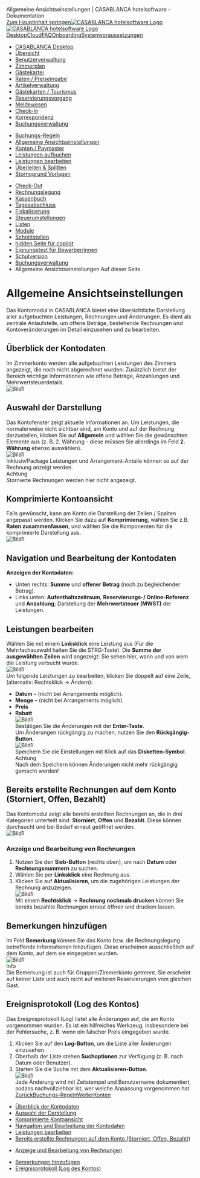 Allgemeine Ansichtseinstellungen | CASABLANCA hotelsoftware - Dokumentation  
[Zum Hauptinhalt springen](https://docs.casablanca.at/desktop/account/general_view_settings/#__docusaurus_skipToContent_fallback)[![CASABLANCA hotelsoftware Logo](https://docs.casablanca.at/img/logo.png) ![CASABLANCA hotelsoftware Logo](https://docs.casablanca.at/img/Casablanca_LOGO_2022_neg.png)](https://docs.casablanca.at/) [Desktop](https://docs.casablanca.at/desktop/desktop/)[Cloud](https://docs.casablanca.at/cloud/cloud_systems/)[FAQ](https://docs.casablanca.at/faq)[Onboarding](https://docs.casablanca.at/onboarding/fiscalization)[Systemvoraussetzungen](https://docs.casablanca.at/system_requirements)  
* [CASABLANCA Desktop](https://docs.casablanca.at/desktop/desktop/)
* [Übersicht](https://docs.casablanca.at/desktop/interface/)
* [Benutzerverwaltung](https://docs.casablanca.at/desktop/user_management/)
* [Zimmerplan](https://docs.casablanca.at/desktop/room_plan/)
* [Gästekartei](https://docs.casablanca.at/desktop/guest_profile/)
* [Raten / Preiseingabe](https://docs.casablanca.at/desktop/raten/)
* [Artikelverwaltung](https://docs.casablanca.at/desktop/articles/)
* [Gästekarten / Tourismus](https://docs.casablanca.at/desktop/guest_cards/)
* [Reservierungsvorgang](https://docs.casablanca.at/desktop/reservation_process/)
* [Meldewesen](https://docs.casablanca.at/desktop/registration/)
* [Check-In](https://docs.casablanca.at/desktop/check_in/)
* [Korrespondenz](https://docs.casablanca.at/desktop/correspondence/)
* [Buchungsverwaltung](https://docs.casablanca.at/desktop/account/)
+ [Buchungs-Regeln](https://docs.casablanca.at/desktop/account/booking_rules)
+ [Allgemeine Ansichtseinstellungen](https://docs.casablanca.at/desktop/account/general_view_settings)
+ [Konten / Paymaster](https://docs.casablanca.at/desktop/account/accounts_paymaster/)
+ [Leistungen aufbuchen](https://docs.casablanca.at/desktop/account/book_services)
+ [Leistungen bearbeiten](https://docs.casablanca.at/desktop/account/edit_services)
+ [Überleiten & Splitten](https://docs.casablanca.at/desktop/account/transfer_split)
+ [Stornogrund Vorlagen](https://docs.casablanca.at/desktop/account/cancellation_reason/)
* [Check-Out](https://docs.casablanca.at/desktop/check-out/)
* [Rechnungslegung](https://docs.casablanca.at/desktop/accounting/)
* [Kassenbuch](https://docs.casablanca.at/desktop/cashbook/)
* [Tagesabschluss](https://docs.casablanca.at/desktop/daily_closing/)
* [Fiskalisierung](https://docs.casablanca.at/desktop/fiscalization/)
* [Steuerumstellungen](https://docs.casablanca.at/desktop/tax_changes/)
* [Listen](https://docs.casablanca.at/desktop/lists/)
* [Module](https://docs.casablanca.at/desktop/module/)
* [Schnittstellen](https://docs.casablanca.at/desktop/interfaces/)
* [hidden Seite für copilot](https://docs.casablanca.at/desktop/hidden_copilot)
* [Eignungstest für Bewerber/innen](https://docs.casablanca.at/desktop/qualification)
* [Schulversion](https://docs.casablanca.at/desktop/schoolversion)  
* [Buchungsverwaltung](https://docs.casablanca.at/desktop/account/)
* Allgemeine Ansichtseinstellungen
Auf dieser Seite

# Allgemeine Ansichtseinstellungen  
Das Kontomodul in CASABLANCA bietet eine übersichtliche Darstellung aller aufgebuchten Leistungen, Rechnungen und Änderungen. Es dient als zentrale Anlaufstelle, um offene Beträge, bestehende Rechnungen und Kontoveränderungen im Detail einzusehen und zu bearbeiten.

## Überblick der Kontodaten[](https://docs.casablanca.at/desktop/account/general_view_settings/#überblick-der-kontodaten "Direkter Link zu Überblick der Kontodaten")  
Im Zimmerkonto werden alle aufgebuchten Leistungen des Zimmers angezeigt, die noch nicht abgerechnet wurden. Zusätzlich bietet der Bereich wichtige Informationen wie offene Beträge, Anzahlungen und Mehrwertsteuerdetails.  
![Bild1](https://docs.casablanca.at/assets/images/konto_fenster-437c7c0e5e08a7957a75600696fe0dae.png "Zimmerkonto-Fenster")

## Auswahl der Darstellung[](https://docs.casablanca.at/desktop/account/general_view_settings/#auswahl-der-darstellung "Direkter Link zu Auswahl der Darstellung")  
Das Kontofenster zeigt aktuelle Informationen an. Um Leistungen, die normalerweise nicht sichtbar sind, am Konto und auf der Rechnung darzustellen, klicken Sie auf **Allgemein** und wählen Sie die gewünschten Elemente aus (z. B. 2. Währung - diese müssen Sie allerdings im Feld **2. Währung** ebenso auswählen).  
![Bild1](https://docs.casablanca.at/assets/images/konto_allgemein-9d3a78574725ceb4200d82f27e897529.png "Menü Allgemein")  
Inklusiv/Package Leistungen und Arrangement-Anteile können so auf der Rechnung anzeigt werden.  
Achtung  
Stornierte Rechnungen werden hier nicht angezeigt.

## Komprimierte Kontoansicht[](https://docs.casablanca.at/desktop/account/general_view_settings/#komprimierte-kontoansicht "Direkter Link zu Komprimierte Kontoansicht")  
Falls gewünscht, kann am Konto die Darstellung der Zeilen / Spalten angepasst werden. Klicken Sie dazu auf **Komprimierung**, wählen Sie z.B. **Raten zusammenfassen**, und wählen Sie die Komponenten für die komprimierte Darstellung aus.  
![Bild1](https://docs.casablanca.at/assets/images/komprimierung_rate-fbc6780bb6e6fb372a1f27f67d69da35.png "Menü Allgemein")

## Navigation und Bearbeitung der Kontodaten[](https://docs.casablanca.at/desktop/account/general_view_settings/#navigation-und-bearbeitung-der-kontodaten "Direkter Link zu Navigation und Bearbeitung der Kontodaten")  
**Anzeigen der Kontodaten:**  
* Unten rechts: **Summe** und **offener Betrag** (noch zu begleichender Betrag).
* Links unten: **Aufenthaltszeitraum**, **Reservierungs-/ Online-Referenz** und **Anzahlung**; Darstellung der **Mehrwertsteuer (MWST)** der Leistungen.

## Leistungen bearbeiten[](https://docs.casablanca.at/desktop/account/general_view_settings/#leistungen-bearbeiten "Direkter Link zu Leistungen bearbeiten")  
Wählen Sie mit einem **Linksklick** eine Leistung aus (Für die Mehrfachauswahl halten Sie die STRG-Taste). Die **Summe der ausgewählten Zeilen** wird angezeigt: Sie sehen hier, wann und von wem die Leistung verbucht wurde.  
![Bild1](https://docs.casablanca.at/assets/images/konto_buchung-a53934ad4a7a3ef4b9b38cce2d1342dd.png "Zimmerkonto-Buchung")  
Um folgende Leistungen zu bearbeiten, klicken Sie doppelt auf eine Zeile, (alternativ: Rechtsklick → Ändern):  
* **Datum** – (nicht bei Arrangements möglich).
* **Menge** – (nicht bei Arrangements möglich).
* **Preis**
* **Rabatt**  
![Bild1](https://docs.casablanca.at/assets/images/artikel_bearbeiten-be1ec283f86fcddcbb79d6209a7aadd8.png "Leistungen bearbeiten")  
Bestätigen Sie die Änderungen mit der **Enter-Taste**.  
Um Änderungen rückgängig zu machen, nutzen Sie den **Rückgängig-Button**.  
![Bild1](https://docs.casablanca.at/assets/images/rueckgaengig-7b9ed3b47417b69ab579bd8ed54e567b.png "Rückgängig-Button")  
Speichern Sie die Einstellungen mit Klick auf das **Disketten-Symbol**.  
Achtung  
Nach dem Speichern können Änderungen nicht mehr rückgängig gemacht werden!

## Bereits erstellte Rechnungen auf dem Konto (Storniert, Offen, Bezahlt)[](https://docs.casablanca.at/desktop/account/general_view_settings/#bereits-erstellte-rechnungen-auf-dem-konto-storniert-offen-bezahlt "Direkter Link zu Bereits erstellte Rechnungen auf dem Konto (Storniert, Offen, Bezahlt)")  
Das Kontomodul zeigt alle bereits erstellten Rechnungen an, die in drei Kategorien unterteilt sind: **Storniert**, **Offen** und **Bezahlt**. Diese können durchsucht und bei Bedarf erneut geöffnet werden.  
![Bild1](https://docs.casablanca.at/assets/images/rechnungen-71f0c4c9b12c41ba8608eb18dd89d352.png "Rechnungen")

### Anzeige und Bearbeitung von Rechnungen[](https://docs.casablanca.at/desktop/account/general_view_settings/#anzeige-und-bearbeitung-von-rechnungen "Direkter Link zu Anzeige und Bearbeitung von Rechnungen")  
1. Nutzen Sie den **Sieb-Button** (rechts oben), um nach **Datum** oder **Rechnungsnummern** zu suchen.
2. Wählen Sie per **Linksklick** eine Rechnung aus.
3. Klicken Sie auf **Aktualisieren**, um die zugehörigen Leistungen der Rechnung anzuzeigen.  
![Bild1](https://docs.casablanca.at/assets/images/rechnungen_filter-801789421fb35d686c81ba2af96f2fca.png "Filter Rechnungen")  
Mit einem **Rechtsklick** → **Rechnung nochmals drucken** können Sie bereits bezahlte Rechnungen erneut öffnen und drucken lassen.

## Bemerkungen hinzufügen[](https://docs.casablanca.at/desktop/account/general_view_settings/#bemerkungen-hinzufügen "Direkter Link zu Bemerkungen hinzufügen")  
Im Feld **Bemerkung** können Sie das Konto bzw. die Rechnungslegung betreffende Informationen hinzufügen. Diese erscheinen ausschließlich auf dem Konto, auf dem sie eingegeben wurden.  
![Bild1](https://docs.casablanca.at/assets/images/benerkung-2fdcf47fdfb6f3da2129448657aba9a4.png "Bemerkung Konto")  
Info  
Die Bemerkung ist auch für Gruppen/Zimmerkonto getrennt. Sie erscheint auf keiner Liste und auch nicht auf weiteren Reservierungen vom gleichen Gast.

## Ereignisprotokoll (Log des Kontos)[](https://docs.casablanca.at/desktop/account/general_view_settings/#ereignisprotokoll-log-des-kontos "Direkter Link zu Ereignisprotokoll (Log des Kontos)")  
Das Ereignisprotokoll (Log) listet alle Änderungen auf, die am Konto vorgenommen wurden. Es ist ein hilfreiches Werkzeug, insbesondere bei der Fehlersuche, z. B. wenn ein falscher Preis eingegeben wurde.  
1. Klicken Sie auf den **Log-Button**, um die Liste aller Änderungen einzusehen.
2. Oberhalb der Liste stehen **Suchoptionen** zur Verfügung (z. B. nach Datum oder Benutzer).
3. Starten Sie die Suche mit dem **Aktualisieren-Button**.  
![Bild1](https://docs.casablanca.at/assets/images/ereignisprotokoll-0ba44366386d9fe378f1bb4d27979780.png "Ereignisprotokoll")  
Jede Änderung wird mit Zeitstempel und Benutzername dokumentiert, sodass nachvollziehbar ist, wer welche Anpassung vorgenommen hat.  
[ZurückBuchungs-Regeln](https://docs.casablanca.at/desktop/account/booking_rules)[WeiterKonten](https://docs.casablanca.at/desktop/account/accounts_paymaster/)  
* [Überblick der Kontodaten](https://docs.casablanca.at/desktop/account/general_view_settings/#überblick-der-kontodaten)
* [Auswahl der Darstellung](https://docs.casablanca.at/desktop/account/general_view_settings/#auswahl-der-darstellung)
* [Komprimierte Kontoansicht](https://docs.casablanca.at/desktop/account/general_view_settings/#komprimierte-kontoansicht)
* [Navigation und Bearbeitung der Kontodaten](https://docs.casablanca.at/desktop/account/general_view_settings/#navigation-und-bearbeitung-der-kontodaten)
* [Leistungen bearbeiten](https://docs.casablanca.at/desktop/account/general_view_settings/#leistungen-bearbeiten)
* [Bereits erstellte Rechnungen auf dem Konto (Storniert, Offen, Bezahlt)](https://docs.casablanca.at/desktop/account/general_view_settings/#bereits-erstellte-rechnungen-auf-dem-konto-storniert-offen-bezahlt)
+ [Anzeige und Bearbeitung von Rechnungen](https://docs.casablanca.at/desktop/account/general_view_settings/#anzeige-und-bearbeitung-von-rechnungen)
* [Bemerkungen hinzufügen](https://docs.casablanca.at/desktop/account/general_view_settings/#bemerkungen-hinzufügen)
* [Ereignisprotokoll (Log des Kontos)](https://docs.casablanca.at/desktop/account/general_view_settings/#ereignisprotokoll-log-des-kontos)